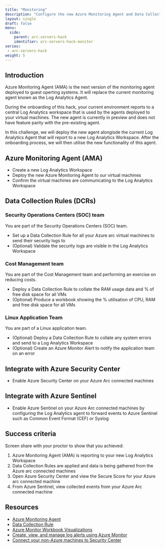 ```yaml
---
title: "Monitoring"
description: "Configure the new Azure Monitoring Agent and Data Collection Rules. Optionally integrate with Azure Security Center and Azure Sentinel."
layout: single
draft: false
menu:
  side:
    parent: arc-servers-hack
    identifier: arc-servers-hack-monitor
series:
 - arc-servers-hack
weight: 5
---
```


## Introduction

Azure Monitoring Agent (AMA) is the next version of the monitoring agent deployed to guest operting systems. It will replace the current monitoring agent known as the Log Analytics Agent.

During the onboarding of this hack, your current environment reports to a central Log Analytics workspace that is used by the agents deployed to your virtual machines. The new agent is currently in preview and does not have feature parity with the pre-existing agent.

In this challenge, we will deploy the new agent alongisde the current Log Analytics Agent that will report to a new Log Analytics Workspace. After the onboarding process, we will then utilise the new functionality of this agent.

## Azure Monitoring Agent (AMA)

* Create a new Log Analytics Workspace
* Deploy the new Azure Monitoring Agent to our virtual machines
* Confirm the virtual machines are communicating to the Log Analytics Workspace

## Data Collection Rules (DCRs)

### Security Operations Centers (SOC) team

You are part of the Security Operations Centers (SOC) team.

* Set up a Data Collection Rule for all your Azure arc virtual machines to send their security logs to
* (Optional) Validate the security logs are visible in the Log Analytics Workspace

### Cost Management team

You are part of the Cost Management team and performing an exercise on reducing costs.

* Deploy a Data Collection Rule to collate the RAM usage data and % of free disk space for all VMs
* (Optional) Produce a workbook showing the % utilisation of CPU, RAM and free disk space for all VMs

### Linux Application Team

You are part of a Linux application team.

* (Optional) Deploy a Data Collection Rule to collate any system errors and send to a Log Analytics Workspace
* (Optional) Create an Azure Monitor Alert to notify the application team on an error

## Integrate with Azure Security Center

* Enable Azure Security Center on your Azure Arc connected machines

## Integrate with Azure Sentinel

* Enable Azure Sentinel on your Azure Arc connected machines by configuring the Log Analytics agent to forward events to Azure Sentinel such as Common Event Format (CEF) or Syslog

## Success criteria

Screen share with your proctor to show that you achieved:

1. Azure Monitoring Agent (AMA) is reporting to your new Log Analytics Workspace
1. Data Collection Rules are applied and data is being gathered from the Azure arc connected machines
1. Open Azure Security Center and view the Secure Score for your Azure arc connected machine
1. From Azure Sentinel, view collected events from your Azure Arc connected machine

## Resources

* [Azure Monitoring Agent](https://docs.microsoft.com/azure/azure-monitor/agents/azure-monitor-agent-overview)
* [Data Collection Rule](https://docs.microsoft.com/azure/azure-monitor/agents/data-collection-rule-overview)
* [Azure Monitor Workbook Visualizations](https://docs.microsoft.com/azure/azure-monitor/visualize/workbooks-chart-visualizations)
* [Create, view, and manage log alerts using Azure Monitor](https://docs.microsoft.com/azure/azure-monitor/alerts/alerts-log)
* [Connect your non-Azure machines to Security Center](https://docs.microsoft.com/azure/security-center/quickstart-onboard-machines)
